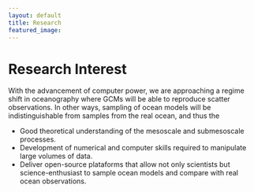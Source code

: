 ```yaml
---
layout: default
title: Research
featured_image:
---
```


# Research Interest

With the advancement of computer power, we are approaching a regime shift in oceanography where GCMs will be able to reproduce scatter observations. In other ways, sampling of ocean models will be indistinguishable from samples from the real ocean, and thus the 

* Good theoretical understanding of the mesoscale and submesoscale processes.
* Development of numerical and computer skills required to manipulate large volumes of data.
* Deliver open-source plataforms that allow not only scientists but science-enthusiast to sample ocean models and compare with real ocean observations.
